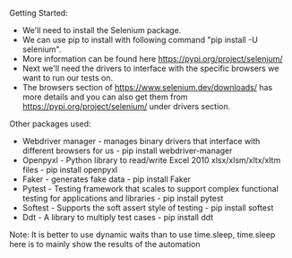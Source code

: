Getting Started:
* We'll need to install the Selenium package. 
* We can use pip to install with following command "pip install -U selenium". 
* More information can be found here https://pypi.org/project/selenium/
* Next we'll need the drivers to interface with the specific browsers we want to run our tests on. 
* The browsers section of https://www.selenium.dev/downloads/ has more details and you can also get them from https://pypi.org/project/selenium/ 
under drivers section.

Other packages used:
* Webdriver manager - manages binary drivers that interface with different browsers for us - pip install webdriver-manager
* Openpyxl - Python library to read/write Excel 2010 xlsx/xlsm/xltx/xltm files - pip install openpyxl
* Faker - generates fake data - pip install Faker
* Pytest - Testing framework that scales to support complex functional testing for applications and libraries - pip install pytest
* Softest - Supports the soft assert style of testing - pip install softest
* Ddt - A library to multiply test cases - pip install ddt


Note: It is better to use dynamic waits than to use time.sleep, time.sleep here is to mainly show the results of the automation
